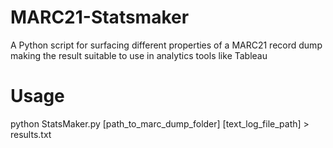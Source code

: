# MARC21-Statsmaker
A Python script for surfacing different properties of  a MARC21 record dump making the result suitable to use in analytics tools like Tableau

# Usage
python StatsMaker.py [path_to_marc_dump_folder] [text_log_file_path] > results.txt
